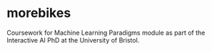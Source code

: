 # morebikes

Coursework for Machine Learning Paradigms module as part of the Interactive AI PhD at the University of Bristol.
